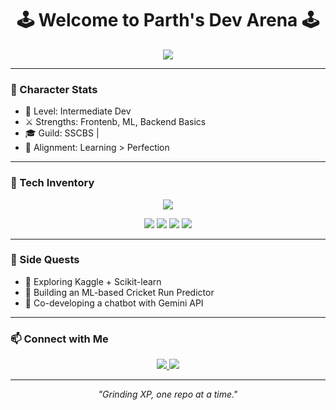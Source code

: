 <h1 align="center">🕹️ Welcome to Parth's Dev Arena 🕹️</h1>
<p align="center">
  <img src="https://readme-typing-svg.herokuapp.com?font=Fira+Code&weight=500&size=22&pause=1000&color=00F7FF&center=true&vCenter=true&width=435&lines=Full+Stack+Dev+%7C+ML+Explorer+%7C+React+Ninja;Leveling+Up+Every+Commit+%F0%9F%92%AA" />
</p>

---

### 🧩 Character Stats

- 🧠 Level: Intermediate Dev
- ⚔️ Strengths: Frontenb, ML, Backend Basics
- 🎓 Guild: SSCBS |
- 🧭 Alignment: Learning > Perfection

---

### 🔧 Tech Inventory

<p align="center">
  <img src="https://skillicons.dev/icons?i=react,nextjs,nodejs,express,mongodb,tailwind,js,python,cpp,c,mysql" />
</p>

<p align="center">
  <img src="https://img.shields.io/badge/Numpy-informational?style=flat&logo=numpy&logoColor=white&color=blue" />
  <img src="https://img.shields.io/badge/Pandas-informational?style=flat&logo=pandas&logoColor=white&color=purple" />
  <img src="https://img.shields.io/badge/Scikit--Learn-informational?style=flat&logo=scikitlearn&logoColor=white&color=orange" />
  <img src="https://img.shields.io/badge/Matplotlib-informational?style=flat&logo=matplotlib&logoColor=white&color=blueviolet" />
</p>

---

### 🧠 Side Quests

- 🌱 Exploring Kaggle + Scikit-learn
- 🏏 Building an ML-based Cricket Run Predictor
- 🤖 Co-developing a chatbot with Gemini API

---

### 📫 Connect with Me

<p align="center">
  <a href="https://www.linkedin.com/in/parth-nijhawan-937392331/">
    <img src="https://img.shields.io/badge/LinkedIn-%230077B5.svg?&style=for-the-badge&logo=linkedin&logoColor=white" />
  </a>
  <a href="parthnijhawan777@gmail.com">
    <img src="https://img.shields.io/badge/Gmail-%23D14836.svg?&style=for-the-badge&logo=gmail&logoColor=white" />
  </a>
</p>

---

<p align="center"><i>"Grinding XP, one repo at a time."</i></p>
